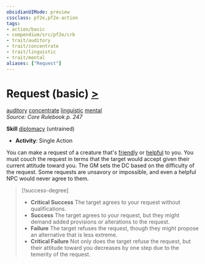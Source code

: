 ```yaml
---
obsidianUIMode: preview
cssclass: pf2e,pf2e-action
tags:
- action/basic
- compendium/src/pf2e/crb
- trait/auditory
- trait/concentrate
- trait/linguistic
- trait/mental
aliases: ["Request"]
---
```

# Request (basic) [>](chapter-9-playing-the-game.md#Actions "Single Action")
[auditory](auditory.md "Auditory Effect Trait")  [concentrate](concentrate.md "Concentrate Action & Ability Trait")  [linguistic](linguistic.md "Linguistic Effect Trait")  [mental](mental.md "Mental Effect Trait")  
*Source: Core Rulebook p. 247*  

**Skill** [diplomacy](skills.md#Diplomacy) (untrained)
- **Activity**: Single Action

You can make a request of a creature that's [friendly](conditions.md#Friendly) or [helpful](conditions.md#Helpful) to you. You must couch the request in terms that the target would accept given their current attitude toward you. The GM sets the DC based on the difficulty of the request. Some requests are unsavory or impossible, and even a helpful NPC would never agree to them.

> [!success-degree] 
> - **Critical Success** The target agrees to your request without qualifications.
> - **Success** The target agrees to your request, but they might demand added provisions or alterations to the request.
> - **Failure** The target refuses the request, though they might propose an alternative that is less extreme.
> - **Critical Failure** Not only does the target refuse the request, but their attitude toward you decreases by one step due to the temerity of the request.